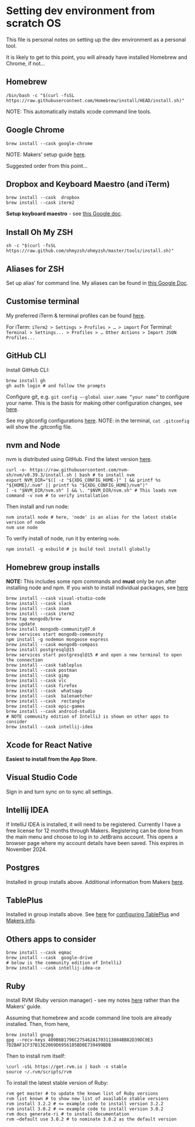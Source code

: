 # Setting dev environment from scratch OS

This file is personal notes on setting up the dev environment as a personal tool.

It is likely to get to this point, you will already have installed Homebrew and Chrome, if not…

## Homebrew
```
/bin/bash -c "$(curl -fsSL https://raw.githubusercontent.com/Homebrew/install/HEAD/install.sh)"
```
NOTE: This automatically installs xcode command line tools.

## Google Chrome 
```
brew install --cask google-chrome
```

NOTE: Makers’ setup guide [here](https://github.com/makersacademy/getting-started/blob/main/setting-up-your-mac.md).

Suggested order from this point…

## Dropbox and Keyboard Maestro (and iTerm)
```
brew install --cask  dropbox
brew install --cask iterm2
```
**Setup keyboard maestro** - see [this Google doc](https://docs.google.com/document/d/10Tu7gZg3YSOjEJppylCtM4W_PvpOlSa6TabENkKWP18/edit?usp=sharing).

## Install Oh My ZSH 
```
sh -c "$(curl -fsSL https://raw.github.com/ohmyzsh/ohmyzsh/master/tools/install.sh)"
```

## Aliases for ZSH
Set up alias’ for command line. My aliases can be found in [this Google Doc](https://docs.google.com/document/d/13pMs0KbL6SVWEqR7BREaDErzdEvKye507XLXTd21dW8/edit?usp=sharing).

## Customise terminal
My preferred iTerm & terminal profiles can be found [here](https://drive.google.com/drive/folders/1PqfaIsI-swLBF5ibFG5yhHAJUCXU6crN?usp=sharing). 

For iTerm: `iTerm2 > Settings > Profiles > … > import`
For Terminal: `Terminal > Settings... > Profiles > … Other Actions > Import JSON Profiles...`

## GitHub CLI
Install GitHub CLI:
```
brew install gh
gh auth login # and follow the prompts
```
Configure git, e.g. `git config –-global user.name “your name”` to configure your name. This is the basis for making other configuration changes, see [here](https://makersacademy.teachable.com/courses/makers-academy-mastery-precourse/lectures/3989157).

See my gitconfig configurations [here](https://docs.google.com/document/d/13pMs0KbL6SVWEqR7BREaDErzdEvKye507XLXTd21dW8/edit?usp=sharing).
NOTE: in the terminal, `cat .gitconfig` will show the .gitconfig file.

## nvm and Node
nvm is distributed using GitHub. Find the latest version [here](https://github.com/nvm-sh/nvm#installing-and-updating).
```
curl -o- https://raw.githubusercontent.com/nvm-sh/nvm/v0.39.3/install.sh | bash # to install nvm
export NVM_DIR="$([ -z "${XDG_CONFIG_HOME-}" ] && printf %s "${HOME}/.nvm" || printf %s "${XDG_CONFIG_HOME}/nvm")"
[ -s "$NVM_DIR/nvm.sh" ] && \. "$NVM_DIR/nvm.sh" # This loads nvm
command -v nvm # to verify installation
```
Then install and run node:
```
nvm install node # here, 'node' is an alias for the latest stable version of node
nvm use node
```
To verify install of node, run it by entering `node`.
```
npm install -g esbuild # js build tool install globally
```

## Homebrew group installs

**NOTE:** This includes some npm commands and **must** only be run after installing node and npm.
If you wish to install individual packages, see [here](https://github.com/pablisch/dev-environment-setup/blob/main/individual_installs.md)

```
brew install --cask visual-studio-code
brew install --cask slack
brew install --cask zoom
brew install --cask iterm2
brew tap mongodb/brew
brew update
brew install mongodb-community@7.0
brew services start mongodb-community
npm install -g nodemon mongoose express
brew install --cask mongodb-compass
brew install postgresql@15
brew services start postgresql@15 # and open a new terminal to open the connection
brew install --cask tableplus
brew install --cask postman
brew install --cask gimp 
brew install --cask vlc 
brew install --cask firefox 
brew install --cask  whatsapp 
brew install --cask  balenaetcher 
brew install --cask  rectangle
brew install --cask epic-games
brew install --cask android-studio
# NOTE community edition of IntelliJ is shown on other apps to consider
brew install --cask intellij-idea
```

## Xcode for React Native
**Easiest to install from the App Store.**

## Visual Studio Code
Sign in and turn sync on to sync all settings.

## Intellij IDEA
If IntelliJ IDEA is installed, it will need to be registered. Currently I have a free license for 12 months through Makers. Registering can be done from the main menu and choose to log in to JetBrains account. This opens a browser page where my account details have been saved. This expires in November 2024.

## Postgres
Installed in group installs above.
Additional information from Makers [here](https://github.com/makersacademy/databases/blob/main/sql_bites/01_setting_up_database.md).

## TablePlus
Installed in group installs above.
See [here](https://github.com/pablisch/dev-environment-setup/blob/main/configuring_tableplus.md) for [configuring TablePlus](https://github.com/pablisch/dev-environment-setup/blob/main/configuring_tableplus.md) and [Makers info](https://github.com/makersacademy/databases/blob/main/sql_bites/06_using_table_plus.md).

## Others apps to consider
```
brew install --cask eqmac
brew install --cask  google-drive
# below is the community edition of IntelliJ
brew install --cask intellij-idea-ce
```

## Ruby
Install RVM (Ruby version manager) - see my notes [here](https://docs.google.com/document/d/16G3-ixyX0yHJAy9MevqVIQ8Km5e01OAUD8epqg4h7v0/edit#heading=h.yo6xrg8msfu7) rather than the Makers’ guide.

Assuming that homebrew and xcode command line tools are already installed.
Then, from here, 
```
brew install gnupg
gpg --recv-keys 409B6B1796C275462A1703113804BB82D39DC0E3 7D2BAF1CF37B13E2069D6956105BD0E739499BDB
```
Then to install rvm itself: 
```
\curl -sSL https://get.rvm.io | bash -s stable 
source ~/.rvm/scripts/rvm 
```
To install the latest stable version of Ruby:
```
rvm get master # to update the known list of Ruby versions
rvm list known # to show new list of available stable versions
rvm install 3.2.2 # <= example code to install version 3.2.2
rvm install 3.0.2 # <= example code to install version 3.0.2
rvm docs generate-ri # to install documentation
rvm –default use 3.0.2 # to nominate 3.0.2 as the default version
```